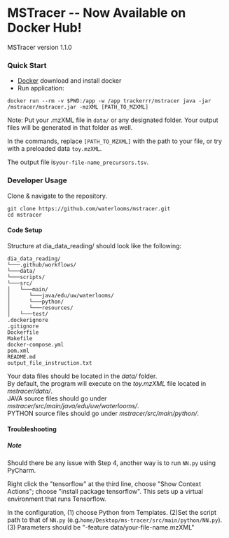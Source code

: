 # MSTracer -- Now Available on Docker Hub!

MSTracer version 1.1.0
 
 ### Quick Start
* [Docker](https://docs.docker.com/engine/install/ubuntu/) download and install docker
* Run application:
```
docker run --rm -v $PWD:/app -w /app trackerrr/mstracer java -jar /mstracer/mstracer.jar -mzXML [PATH_TO_MZXML]
```
Note: Put your .mzXML file in ``` data/ ``` or any designated folder.
Your output files will be generated in that folder as well.

In the commands, replace ```[PATH_TO_MZXML]``` with the path to your file, or try with a preloaded data ```toy.mzXML```.

The output file is```your-file-name_precursors.tsv```.

### Developer Usage 

Clone & navigate to the repository.
```
git clone https://github.com/waterlooms/mstracer.git
cd mstracer
```
#### Code Setup
Structure at dia_data_reading/ should look like the following:  

```
dia_data_reading/
└───.github/workflows/
└───data/
└───scripts/
└───src/
│   └───main/
│      └───java/edu/uw/waterlooms/
│      └───python/
│      └───resources/
│   └───test/
.dockerignore
.gitignore
Dockerfile
Makefile
docker-compose.yml
pom.xml
README.md
output_file_instruction.txt
```

Your data files should be located in the *data/* folder.  
By default, the program will execute on the *toy.mzXML* file located in *mstracer/data/*.  
JAVA source files should go under *mstracer/src/main/java/edu/uw/waterlooms/*.  
PYTHON source files should go under *mstracer/src/main/python/*.



#### Troubleshooting
##### Note
Should there be any issue with Step 4, another way is to run ```NN.py``` using PyCharm. 

Right click the "tensorflow" at the third line, choose "Show Context Actions"; choose "install package tensorflow". This sets up a virtual environment that runs Tensorflow.

In the configuration, (1) choose Python from Templates. (2)Set the script path to that of ```NN.py``` (e.g.```home/Desktop/ms-tracer/src/main/python/NN.py```). (3) Parameters should be "-feature data/your-file-name.mzXML" 
